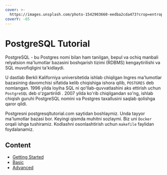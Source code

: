 ```yaml
---
cover: >-
  https://images.unsplash.com/photo-1542903660-eedba2cda473?crop=entropy&cs=srgb&fm=jpg&ixid=M3wxOTcwMjR8MHwxfHNlYXJjaHwxMHx8cHJvZ3JhbW1pbmd8ZW58MHx8fHwxNjg5NTAxMDY2fDA&ixlib=rb-4.0.3&q=85
coverY: -65
---
```



# PostgreSQL Tutorial

PostgreSQL - bu Postgres nomi bilan ham tanilgan, bepul va ochiq manbali relyatsion ma'lumotlar bazasini boshqarish tizimi (RDBMS) kengaytirilishi va SQL muvofiqligini ta'kidlaydi. 

U dastlab Berkli Kaliforniya universitetida ishlab chiqilgan Ingres ma'lumotlar bazasining davomchisi sifatida kelib chiqishiga ishora qilib, `POSTGRES` deb nomlangan. 1996 yilda loyiha SQL ni qoʻllab-quvvatlashini aks ettirish uchun `PostgreSQL` deb oʻzgartirildi . 2007 yilda ko'rib chiqilgandan so'ng, ishlab chiqish guruhi PostgreSQL nomini va Postgres taxallusini saqlab qolishga qaror qildi.

Postgresni postgresqltutorial.com saytidan boshlaymiz. Unda tayyor ma'lumotlar bazasi bor. Keyingi qismda muhitni sozlaymi. Biz uni `Docker` orqali ishga tushiramiz.
Kodlashni osonlashtirish uchun `makefile` faylidan foydalanamiz.




## Content
* [Getting Started](<./Getting Started/README.md>)
* [Basic](<./Basic/README.md>)
* [Advanced](<./Advanced/README.md>)
<!-- 
* [Querying Data](<./Basic/Querying Data/README.md>)
    * [SELECT](<./Basic/Querying Data/1. SELECT.md>)
    * [Column alias](<./Basic/Querying Data/2. COLUMN_ALIAS.md>)
    * [ORDER BY](<./Basic/Querying Data/3. ORDER_BY.md>)
    * [SELECT DISTINCT](<./Basic/Querying Data/4. SELECT_DISTINCT.md>)
  * [Filtering Data](<./Basic/Filtering Data/README.md>)
    * [WHERE](<./Basic/Filtering Data/1. WHERE.md>)
    * [LIMIT](<./Basic/Filtering Data/2. LIMIT.md>)
    * [FETCH](<./Basic/Filtering Data/3. FETCH.md>)
    * [IN](<./Basic/Filtering Data/4. IN.md>)
    * [BETWEEN](<./Basic/Filtering Data/5. BETWEEN.md>)
    * [LIKE](<./Basic/Filtering Data/6. LIKE.md>)
    * [IS NULL](<./Basic/Filtering Data/7. IS NULL.md>)
  * [Joining Multiple tables](<./Basic/Joining Multiple Tables/README.md>)
    * [Joins](<./Basic/Joining Multiple Tables/1. JOINS.md>)
    * [Table aliases](<./Basic/Joining Multiple Tables/2. TABLE ALIASES.md>)
    * [INNER JOIN](<./Basic/Joining Multiple Tables/3. INNER JOIN.md>)
    * [LEFT JOIN](<./Basic/Joining Multiple Tables/4. LEFT JOIN.md>)
    * [RIGHT JOIN](<./Basic/Joining Multiple Tables/5. RIGHT JOIN.md>)
    * [SELF JOIN](<./Basic/Joining Multiple Tables/6. SELF JOIN.md>)
    * [FULL OUTER JOIN](<./Basic/Joining Multiple Tables/7. FULL OUTER JOIN.md>)
    * [CROSS JOIN](<./Basic/Joining Multiple Tables/8. CROSS JOIN.md>)
    * [NATURAL JOIN](<./Basic/Joining Multiple Tables/9. NATURAL JOIN.md>)
  * [Grouping data](<./Basic/./Grouping Data/README.md>)
    * [GROUP BY](<./Basic/Grouping Data/1. GROUP BY.md>)
    * [HAVING](<./Basic/Grouping Data/2. HAVING.md>)
  * [Set Operations](<./Basic/Set Operations/README.md>)
    * [UNION](<./Basic/Set Operations/1. UNION.md>)
    * [INTERSECT](<./Basic/Set Operations/2. INTERSECT.md>)
    * [EXCEPT](<./Basic/Set Operations/3. EXCEPT.md>)
  * [Grouping sets, Cube, and Rollup](<./Basic/Grouping sets, Cube, and Rollup/README.md>)
    * [Grouping sets](<./Basic/Grouping sets, Cube, and Rollup/1. Grouping SETS.md>)
    * [CUBE](<./Basic/Grouping sets, Cube, and Rollup/2. Cube.md>)
    * [ROLLUP](<./Basic/Grouping sets, Cube, and Rollup/3. Rollup.md>) -->

<script async src="https://pagead2.googlesyndication.com/pagead/js/adsbygoogle.js?client=ca-pub-3336946261359256"
     crossorigin="anonymous">
</script>